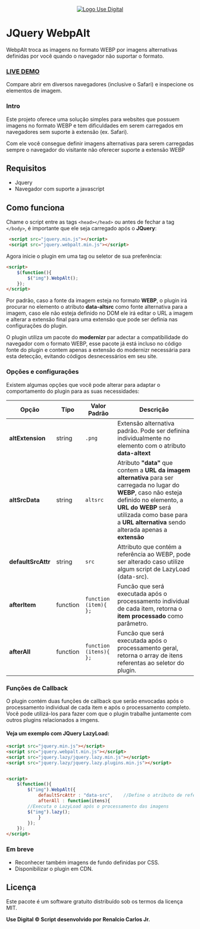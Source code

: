 <p align="center">
<a href="https://usedigital.com.br" target="_blank"><img src="https://usedigital.com.br/img/logo.png" alt="Logo Use Digital"></a>
</p>

# JQuery WebpAlt
WebpAlt troca as imagens no formato WEBP por imagens alternativas definidas por você quando o navegador não suportar o formato.

### [LIVE DEMO](http://usedigital.com.br "####LIVE DEMO")
Compare abrir em diversos navegadores (inclusive o Safari) e inspecione os elementos de imagem.

### Intro
Este projeto oferece uma solução simples para websites que possuem imagens no formato WEBP e tem dificuldades em serem carregados em navegadores sem suporte à extensão (ex. Safari).

Com ele você consegue definir imagens alternativas para serem carregadas sempre o navegador do visitante não oferecer suporte a extensão WEBP

## Requisitos

 - Jquery
 - Navegador com suporte a javascript

## Como funciona
Chame o script entre as tags `<head></head>` ou antes de fechar a tag `</body>`, é importante que ele seja carregado após o **JQuery**:

```html
 <script src="jquery.min.js"></script>
 <script src="jquery.webpalt.min.js"></script>
```
Agora inicie o plugin em uma tag ou seletor de sua preferência:

```html
<script>  
    $(function(){  
        $("img").WebpAlt(); 
    });
</script>
```

Por padrão, caso a fonte da imagem esteja no formato **WEBP**, o plugin irá procurar no elemento o atributo **data-altsrc** como fonte alternativa para a imagem, caso ele não esteja definido no DOM ele irá editar o URL a imagem e alterar a extensão final para uma extensão que pode ser definia nas configurações do plugin. 

O plugin utiliza um pacote do **modernizr** par adectar a compatibilidade do navegador com o formato WEBP, esse pacote já está incluso no código fonte do plugin e contem apenas a extensão do modernizr necessária para esta detecção, evitando códigos desnecessários em seu site.

### Opções e configurações
Existem algumas opções que você pode alterar para adaptar o comportamento do plugin para as suas necessidades:

| Opção | Tipo | Valor Padrão | Descrição |
|--|--|--|--|
| **altExtension** | string | `.png` | Extensão alternativa padrão. Pode ser definina individualmente no elemento com o atributo **data-altext** |
| **altSrcData** | string | `altsrc` | Atributo **"data"** que contem a **URL da imagem alternativa** para ser carregada no lugar do **WEBP**, caso não esteja definido no elemento, a **URL do WEBP** será utilizada como base para a **URL alternativa** sendo alterada apenas a **extensão** |
| **defaultSrcAttr** | string | `src` | Attributo que contém a referência ao WEBP, pode ser alterado caso utilize algum script de LazyLoad (data-src). |
| **afterItem** | function | `function (item){ };`| Funcão que será executada após o processamento individual de cada item, retorna o **item processado** como parâmetro. |
| **afterAll** | function | `function (itens){ };`| Funcão que será executada após o processamento geral, retorna o array de itens referentas ao seletor do plugin. |


### Funções de Callback
O plugin contém duas funções de callback que serão envocadas após o processamento individual de cada item e após o processamento completo. Você pode utilizá-los para fazer com que o plugin trabalhe juntamente com outros plugins relacionados a imgens.
#### Veja um exemplo com **JQuery LazyLoad**:
```html
<script src="jquery.min.js"></script>
<script src="jquery.webpalt.min.js"></script>
<script src="jquery.lazy/jquery.lazy.min.js"></script>
<script src="jquery.lazy/jquery.lazy.plugins.min.js"></script>


<script>  
    $(function(){  
        $("img").WebpAlt({
            defaultSrcAttr : "data-src",	//Define o atributo de referência do WEBP como data-src (padrão do JQuery LazyLoad).
            afterAll : function(itens){
		//Executa o LazyLoad após o processamento das imagens
		$("img").lazy();
            }
        }); 
    });
</script>
```

### Em breve
- Reconhecer também imagens de fundo definidas por CSS.
- Disponibilizar o plugin em CDN.


## Licença
Este pacote é um software gratuito distribuído sob os termos da licença MIT.

**Use Digital &copy; Script desenvolvido por Renalcio Carlos Jr.**
